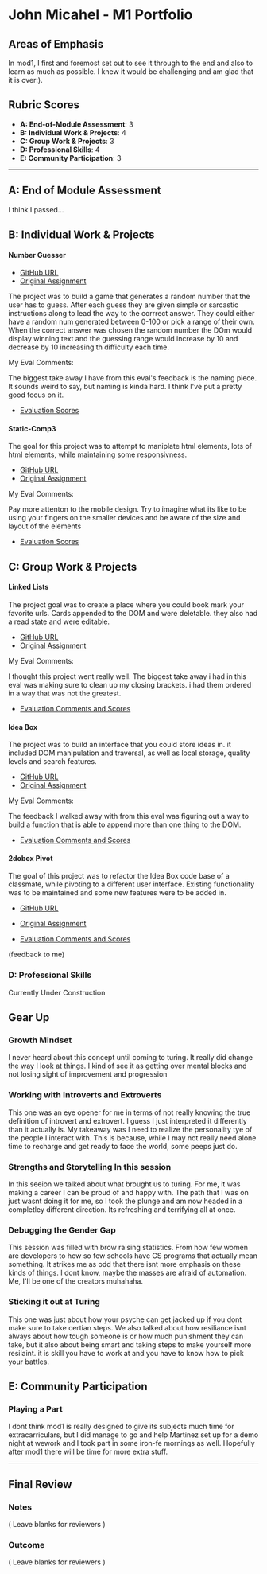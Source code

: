# John Micahel - M1 Portfolio

## Areas of Emphasis

In mod1, I first and foremost set out to see it through to the end and also to learn as much as possible. I knew it would be challenging and am glad that it is over:). 

## Rubric Scores

* **A: End-of-Module Assessment**: 3
* **B: Individual Work & Projects**: 4
* **C: Group Work & Projects**: 3
* **D: Professional Skills**: 4
* **E: Community Participation**: 3

-----------------------

## A: End of Module Assessment

I think I passed...



## B: Individual Work & Projects

#### Number Guesser
* [GitHub URL](https://github.com/johnmboudreaux/number-guesser)
* [Original Assignment](http://frontend.turing.io/projects/number-guesser.html)


The project was to build a game that generates a random number that the user has to guess. After each guess they are given simple or sarcastic instructions along to lead the way to the corrrect answer. 
They could either have a random num generated between 0-100 or pick a range of their own. When the correct answer was chosen the random number the DOm would display winning text and the guessing range would increase by 10 and decrease by 10 increasing th difficulty each time.

My Eval Comments:

The biggest take away I have from this eval's feedback is the naming piece. It sounds weird to say, but naming is kinda hard. I think I've put a pretty good focus on it.

* [Evaluation Scores](https://github.com/turingschool/front-end-submissions-public/blob/master/1706/mod-1/number-guesser/john-michael-boudreaux.md)


#### Static-Comp3

The goal for this project was to attempt to maniplate html elements, lots of html elements, while maintaining some responsivness. 

* [GitHub URL](https://github.com/johnmboudreaux/static-comp3)
* [Original Assignment](http://frontend.turing.io/projects/m1-static-comp-3.html)


My Eval Comments:

Pay more attenton to the mobile design. Try to imagine what its like to be using your fingers on the smaller devices and be aware of the size and layout of the elements

* [Evaluation Scores]()




## C: Group Work & Projects



#### Linked Lists

The project goal was to create a place where you could book mark your favorite urls. Cards appended to the DOM and were deletable. they also had a read state and were editable.

* [GitHub URL](https://github.com/johnmboudreaux/linked-lists)
* [Original Assignment](http://frontend.turing.io/projects/linked-list.html)

My Eval Comments:

I thought this project went really well. The biggest take away i had in this eval was making sure to clean up my closing brackets. i had them ordered in a way that was not the greatest.

* [Evaluation Comments and Scores](https://github.com/turingschool/front-end-submissions-public/blob/master/1706/mod-1/linked-list/JasonHughes-JohnMichaelBoudreaux.md)




#### Idea Box
The project was to build an interface that you could store ideas in. it included DOM manipulation and traversal, as well as local storage, quality levels and search features. 

* [GitHub URL](https://github.com/johnmboudreaux/Ideabox)
* [Original Assignment](http://frontend.turing.io/projects/ideabox.html)

My Eval Comments:

The feedback I walked away with from this eval was figuring out a way to build a function that is able to append more than one thing to the DOM.

* [Evaluation Comments and Scores]()



#### 2dobox Pivot

The goal of this project was to refactor the Idea Box code base of a classmate, while pivoting to a different user interface. Existing functionality was to be maintained and some new features were to be added in.

* [GitHub URL](https://github.com/johnmboudreaux/2DoBox-Pivot)
* [Original Assignment](http://frontend.turing.io/projects/2DoBox-Pivot-Mod1.html)

* [Evaluation Comments and Scores](https://github.com/turingschool/front-end-submissions-public/blob/master/1706/mod-1/2doboxeval/jorge-johnmichael.md)

(feedback to me)



### D: Professional Skills

Currently Under Construction

## Gear Up


### Growth Mindset

I never heard about this concept until coming to turing. It really did change the way I look at things. I kind of see it as getting over mental blocks and not losing sight of improvement and progression

### Working with Introverts and Extroverts 

This one was an eye opener for me in terms of not really knowing the true definition of introvert and extrovert. I guess I just interpreted it differently than it actually is. My takeaway was I need to realize the personality tye of the people I interact with. This is because, while I may not really need alone time to recharge and get ready to face the world, some peeps just do.


### Strengths and Storytelling In this session

In this seeion we talked about what brought us to turing. For me, it was making a career I can be proud of and happy with. The path that I was on just wasnt doing it for me, so I took the plunge and am now headed in a completley different direction. Its refreshing and terrifying all at once.

### Debugging the Gender Gap

This session was filled with brow raising statistics. From how few women are developers to how so few schools have CS programs that actually mean something. It strikes me as odd that there isnt more emphasis on these kinds of things. I dont know, maybe the masses are afraid of automation. Me, I'll be one of the creators muhahaha.


### Sticking it out at Turing

This one was just about how your psyche can get jacked up if you dont make sure to take certian steps. We also talked about how resiliance isnt always about how tough someone is or how much punishment they can take, but it also about being smart and taking steps to make yourself more resilaint. it is skill you have to work at and you have to know how to pick your battles.

## E: Community Participation

### Playing a Part

I dont think mod1 is really designed to give its subjects much time for extracarriculars, but I did manage to go and help Martinez set up for a demo night at wework and I took part in some iron-fe mornings as well. Hopefully after mod1 there will be time for more extra stuff.

------------------

## Final Review

### Notes

( Leave blanks for reviewers )

### Outcome
( Leave blanks for reviewers )





